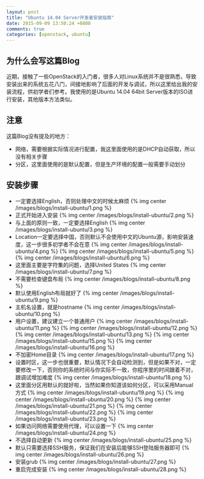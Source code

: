 ```yaml
---
layout: post
title: "Ubuntu 14.04 Server开发者安装指南"
date: 2015-09-09 13:50:24 +0800
comments: true
categories: [openstack, ubuntu]
---
```


## 为什么会写这篇Blog

近期，接触了一些OpenStack的入门者，很多人对Linux系统并不是很熟悉，导致安装出来的系统五花八门，间接地影响了后面的开发与调试，所以这里给出我的安装流程，供初学者们参考。我使用的是Ubuntu 14.04 64bit Server版本的ISO进行安装，其他版本方法类似。

<!-- more -->

## 注意
这篇Blog没有提及的地方：
* 网络，需要根据实际情况进行配置，我这里面使用的是DHCP自动获取，所以没有相关步骤
* 分区，这里面使用的是默认配置，但是生产环境的配置一般需要手动划分

## 安装步骤

* 一定要选择English，否则处理中文的时候太麻烦
{% img center /images/blogs/install-ubuntu/1.png %}
* 正式开始进入安装
{% img center /images/blogs/install-ubuntu/2.png %}
* 与上面的原则一致，一定要选择English
{% img center /images/blogs/install-ubuntu/3.png %}
* Location一定要选择中国，否则默认不会使用中文的Ubuntu源，影响安装速度，这一步很多初学者不会在意
{% img center /images/blogs/install-ubuntu/4.png %}
{% img center /images/blogs/install-ubuntu/5.png %}
{% img center /images/blogs/install-ubuntu/6.png %}
* 这里面主要是字符集的问题，选择United States
{% img center /images/blogs/install-ubuntu/7.png %}
* 不需要检查键盘布局
{% img center /images/blogs/install-ubuntu/8.png %}
* 默认使用English布局就好了
{% img center /images/blogs/install-ubuntu/9.png %}
* 主机名设置，就是hostname
{% img center /images/blogs/install-ubuntu/10.png %}
* 用户设置，建议建立一个普通用户
{% img center /images/blogs/install-ubuntu/11.png %}
{% img center /images/blogs/install-ubuntu/12.png %}
{% img center /images/blogs/install-ubuntu/13.png %}
{% img center /images/blogs/install-ubuntu/15.png %}
{% img center /images/blogs/install-ubuntu/16.png %}
* 不加密Home目录
{% img center /images/blogs/install-ubuntu/17.png %}
* 设置时区，这一步也很重要，默认情况下会自动检测到，但是如果不对，一定要修改一下，否则你的系统时间与你实际不一致，你程序里的时间跟着不对，跟调试增加难度
{% img center /images/blogs/install-ubuntu/18.png %}
* 这里面分区用默认的就好啦，当然如果你知道该如何分区，可以采用Manual方式
{% img center /images/blogs/install-ubuntu/19.png %}
{% img center /images/blogs/install-ubuntu/20.png %}
{% img center /images/blogs/install-ubuntu/21.png %}
{% img center /images/blogs/install-ubuntu/22.png %}
{% img center /images/blogs/install-ubuntu/23.png %}
* 如果访问网络需要使用代理，可以设置一下
{% img center /images/blogs/install-ubuntu/24.png %}
* 不选择自动更新
{% img center /images/blogs/install-ubuntu/25.png %}
* 默认只需要选择SSH服务，保证我们在安装后能够SSH登陆服务器即可
{% img center /images/blogs/install-ubuntu/26.png %}
* 安装grub
{% img center /images/blogs/install-ubuntu/27.png %}
* 重启完成安装
{% img center /images/blogs/install-ubuntu/28.png %}
